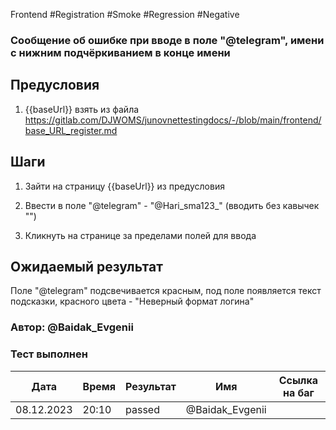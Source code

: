 Frontend #Registration #Smoke #Regression #Negative

### Сообщение об ошибке при вводе в поле "@telegram", имени с нижним подчёркиванием в конце имени

## Предусловия

1. {{baseUrl}} взять из файла https://gitlab.com/DJWOMS/junovnettestingdocs/-/blob/main/frontend/base_URL_register.md

## Шаги

1. Зайти на страницу {{baseUrl}} из предусловия

2. Ввести в поле "@telegram" - "@Hari_sma123_" (вводить без кавычек "")

3. Кликнуть на странице за пределами полей для ввода

## Ожидаемый результат

Поле "@telegram" подсвечивается красным, под поле появляется текст подсказки, красного цвета - "Неверный формат логина"

### Автор: @Baidak_Evgenii

### Тест выполнен
|     Дата    | Время | Результат   |   Имя  | Cсылка на баг  |
|     ---     |  ---  |    ---      |   ---  |      ---       |
|  08.12.2023 | 20:10 |   passed    | @Baidak_Evgenii |       |